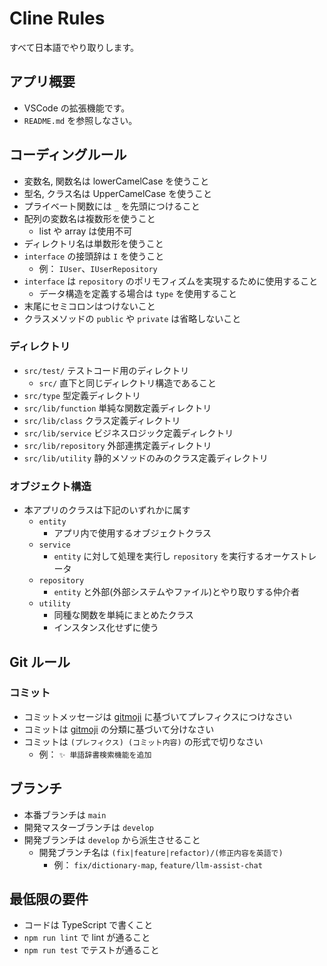 # Cline Rules

すべて日本語でやり取りします。

## アプリ概要

- VSCode の拡張機能です。
- `README.md` を参照しなさい。

## コーディングルール

- 変数名, 関数名は lowerCamelCase を使うこと
- 型名, クラス名は UpperCamelCase を使うこと
- プライベート関数には `_` を先頭につけること
- 配列の変数名は複数形を使うこと
  - list や array は使用不可
- ディレクトリ名は単数形を使うこと
- `interface` の接頭辞は `I` を使うこと
  - 例： `IUser`、`IUserRepository`
- `interface` は `repository` のポリモフィズムを実現するために使用すること
  - データ構造を定義する場合は `type` を使用すること
- 末尾にセミコロンはつけないこと
- クラスメソッドの `public` や `private` は省略しないこと

### ディレクトリ

- `src/test/` テストコード用のディレクトリ
  - `src/` 直下と同じディレクトリ構造であること
- `src/type` 型定義ディレクトリ
- `src/lib/function` 単純な関数定義ディレクトリ
- `src/lib/class` クラス定義ディレクトリ
- `src/lib/service` ビジネスロジック定義ディレクトリ
- `src/lib/repository` 外部連携定義ディレクトリ
- `src/lib/utility` 静的メソッドのみのクラス定義ディレクトリ

### オブジェクト構造

- 本アプリのクラスは下記のいずれかに属す
  - `entity`
    - アプリ内で使用するオブジェクトクラス
  - `service`
    - `entity` に対して処理を実行し `repository` を実行するオーケストレータ
  - `repository`
    - `entity` と外部(外部システムやファイル)とやり取りする仲介者
  - `utility`
    - 同種な関数を単純にまとめたクラス
    - インスタンス化せずに使う

## Git ルール

### コミット

- コミットメッセージは [gitmoji](https://gitmoji.dev/) に基づいてプレフィクスにつけなさい
- コミットは [gitmoji](https://gitmoji.dev/) の分類に基づいて分けなさい
- コミットは `(プレフィクス) (コミット内容)` の形式で切りなさい
  - 例： `✨ 単語辞書検索機能を追加`

## ブランチ

- 本番ブランチは `main`
- 開発マスターブランチは `develop`
- 開発ブランチは `develop` から派生させること
  - 開発ブランチ名は `(fix|feature|refactor)/(修正内容を英語で)`
    - 例： `fix/dictionary-map`, `feature/llm-assist-chat`

## 最低限の要件

- コードは TypeScript で書くこと
- `npm run lint` で lint が通ること
- `npm run test` でテストが通ること
